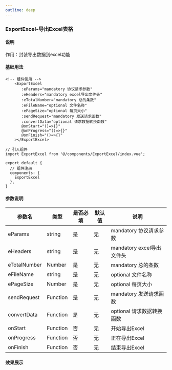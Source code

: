 ```yaml
---
outline: deep
---
```


### ExportExcel-导出Excel表格

#### 说明
  作用：封装导出数据到excel功能
#### 基础用法

```html{2}
<!-- 组件使用 -->
    <ExportExcel
       :eParams="mandatory 协议请求参数"
       :eHeaders="mandatory excel导出文件头"
       :eTotalNumber="mandatory 总的条数"
       :eFileName="optional 文件名称"
       :ePageSize="optional 每页大小"
       :sendRequest="mandatory 发送请求函数"
       :convertData="optional 请求数据转换函数"
       @onStart="()=>{}"
       @onProgress="()=>{}"
       @onFinish="()=>{}"
    ></ExportExcel>
```

```js{2,7}
// 引入组件
import ExportExcel from '@/components/ExportExcel/index.vue';

export default {
  // 组件注册
  components: {
    ExportExcel
  },
}
```

#### 参数说明
| 参数名            | 类型      | 是否必填  | 默认值 | 说明 | 
| ---- | ---- | ---- |  ---- | ---- |
| eParams | string   | 是      | 无 | mandatory 协议请求参数 | 
| eHeaders | string   | 是       | 无 | mandatory excel导出文件头 | 
| eTotalNumber | Number  | 是      | 无 | mandatory 总的条数 | 
| eFileName | string   | 是       | 无 | optional 文件名称 | 
| ePageSize | Number   | 是       | 无 | optional 每页大小 | 
| sendRequest | Function  | 是       | 无 | mandatory 发送请求函数 | 
| convertData | Function   | 是      | 无 | optional 请求数据转换函数 | 
| onStart | Function   | 否       | 无 | 开始导出Excel | 
| onProgress | Function  | 否       | 无 | 正在导出Excel | 
| onFinish | Function   | 否       | 无 | 结束导出Excel | 

#### 效果展示







